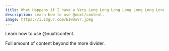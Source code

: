 ```yaml
---
title: What Happens if I have a Very Long Long Long Long Long Long Long Title
description: Learn how to use @nuxt/content.
image: https://i.imgur.com/EIwOwvr.jpeg
---
```

Learn how to use @nuxt/content.
<!--more-->
Full amount of content beyond the more divider.